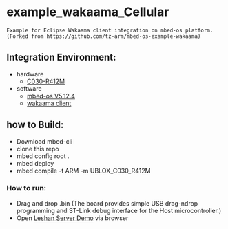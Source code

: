 # example_wakaama_Cellular
    Example for Eclipse Wakaama client integration on mbed-os platform. (Forked from https://github.com/tz-arm/mbed-os-example-wakaama)

## Integration Environment:
* hardware
    * [C030-R412M](https://os.mbed.com/platforms/ublox-C030-R412M/)
* software 
    * [mbed-os V5.12.4](https://github.com/ARMmbed/mbed-os)
    * [wakaama client](https://github.com/eclipse/wakaama)

## how to Build:
* Download mbed-cli
* clone this repo
* mbed config root .
* mbed deploy
* mbed compile -t ARM -m UBLOX_C030_R412M 
### How to run:
* Drag and drop .bin (The board provides simple USB drag-ndrop programming and ST-Link debug interface for the Host microcontroller.)
* Open [Leshan Server Demo](https://leshan.eclipseprojects.io/#/clients) via browser
